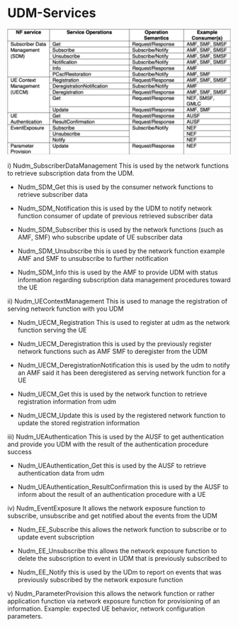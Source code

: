 # UDM-Services

![](/udmService.png)

i) Nudm_SubscriberDataManagement
This is used by the network functions to retrieve subscription data from the UDM.

- Nudm_SDM_Get
	this is used by the consumer network functions to retrieve subscriber data

- Nudm_SDM_Notification
	this is used by the UDM to notify network function consumer of update of previous retrieved subscriber data

- Nudm_SDM_Subscriber
	this is used by the network functions (such as AMF, SMF) who subscribe update of UE subscriber data

- Nudm_SDM_Unsubscribe
	this is used by the network function example AMF and SMF to unsubscribe to further notification

- Nudm_SDM_Info
	this is used by the AMF to provide UDM with status information regarding subscription data management procedures toward the UE

ii) Nudm_UEContextManagement
This is used to manage the registration of serving network function with you UDM

- Nudm_UECM_Registration
	This is used to register at udm as the network function serving the UE

- Nudm_UECM_Deregistration
	this is used by the previously register network functions such as AMF SMF to deregister from the UDM

- Nudm_UECM_DeregistrationNotification
	this is used by the udm to notify an AMF said it has been deregistered as serving network function for a UE

- Nudm_UECM_Get
	this is used by the network function to retrieve registration information from udm

- Nudm_UECM_Update
	this is used by the registered network function to update the stored registration information

iii) Nudm_UEAuthentication
This is used by the AUSF to get authentication and provide you UDM with the result of the authentication procedure success

- Nudm_UEAuthentication_Get
	this is used by the AUSF to retrieve authentication data from udm

- Nudm_UEAuthentication_ResultConfirmation
	this is used by the AUSF to inform about the result of an authentication procedure with a UE

iv) Nudm_EventExposure
It allows the network exposure function to subscribe, unsubscribe and get notified about the events from the UDM

- Nudm_EE_Subscribe
	this allows the network function to subscribe or to update event subscription

- Nudm_EE_Unsubscribe
	this allows the network exposure function to delete the subscription to event in UDM that is previously subscribed to

- Nudm_EE_Notify
	this is used by the UDm to report on events that was previously subscribed by the network exposure function

v) Nudm_ParameterProvision
this allows the network function or rather application function via network exposure function for provisioning of an information. Example: expected UE behavior, network configuration parameters.
